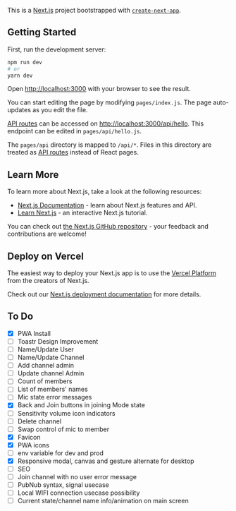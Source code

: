 This is a [Next.js](https://nextjs.org/) project bootstrapped with [`create-next-app`](https://github.com/vercel/next.js/tree/canary/packages/create-next-app).

## Getting Started

First, run the development server:

```bash
npm run dev
# or
yarn dev
```

Open [http://localhost:3000](http://localhost:3000) with your browser to see the result.

You can start editing the page by modifying `pages/index.js`. The page auto-updates as you edit the file.

[API routes](https://nextjs.org/docs/api-routes/introduction) can be accessed on [http://localhost:3000/api/hello](http://localhost:3000/api/hello). This endpoint can be edited in `pages/api/hello.js`.

The `pages/api` directory is mapped to `/api/*`. Files in this directory are treated as [API routes](https://nextjs.org/docs/api-routes/introduction) instead of React pages.

## Learn More

To learn more about Next.js, take a look at the following resources:

- [Next.js Documentation](https://nextjs.org/docs) - learn about Next.js features and API.
- [Learn Next.js](https://nextjs.org/learn) - an interactive Next.js tutorial.

You can check out [the Next.js GitHub repository](https://github.com/vercel/next.js/) - your feedback and contributions are welcome!

## Deploy on Vercel

The easiest way to deploy your Next.js app is to use the [Vercel Platform](https://vercel.com/new?utm_medium=default-template&filter=next.js&utm_source=create-next-app&utm_campaign=create-next-app-readme) from the creators of Next.js.

Check out our [Next.js deployment documentation](https://nextjs.org/docs/deployment) for more details.


## To Do

* [x] PWA Install
* [ ] Toastr Design Improvement
* [ ] Name/Update User
* [ ] Name/Update Channel
* [ ] Add channel admin
* [ ] Update channel Admin
* [ ] Count of members
* [ ] List of members' names
* [ ] Mic state error messages
* [x] Back and Join buttons in joining Mode state
* [ ] Sensitivity volume icon indicators
* [ ] Delete channel
* [ ] Swap control of mic to member
* [x] Favicon
* [x] PWA icons
* [ ] env variable for dev and prod
* [x] Responsive modal, canvas and gesture alternate for desktop
* [ ] SEO
* [ ] Join channel with no user error message
* [ ] PubNub syntax, signal usecase
* [ ] Local WIFI connection usecase possibility
* [ ] Current state/channel name info/animation on main screen